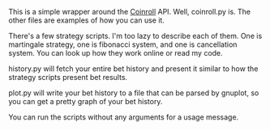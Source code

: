 This is a simple wrapper around the [Coinroll](https://coinroll.it) API.
Well, coinroll.py is. The other files are examples of how you can use it.

There's a few strategy scripts. I'm too lazy to describe each of them. One is
martingale strategy, one is fibonacci system, and one is cancellation system.
You can look up how they work online or read my code.

history.py will fetch your entire bet history and present it similar to how
the strategy scripts present bet results.

plot.py will write your bet history to a file that can be parsed by gnuplot,
so you can get a pretty graph of your bet history.

You can run the scripts without any arguments for a usage message.
